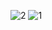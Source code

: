 ![2](https://github.com/user-attachments/assets/de71e4a9-e67e-4959-8f12-f180d0dc98a2)
![1](https://github.com/user-attachments/assets/5917cf0e-e679-4cc5-9edb-4782ab4d7062)

